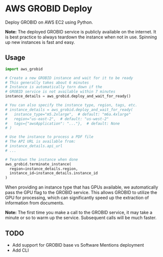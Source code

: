 # AWS GROBID Deploy

Deploy GROBID on AWS EC2 using Python.

**Note:** The deployed GROBID service is publicly available on the internet. It is best practice to always teardown the instance when not in use. Spinning up new instances is fast and easy.

## Usage

```python
import aws_grobid

# Create a new GROBID instance and wait for it to be ready
# This generally takes about 6 minutes
# Instance is automatically torn down if the
# GROBID service is not available within 7 minutes
instance_details = aws_grobid.deploy_and_wait_for_ready()

# You can also specify the instance type, region, tags, etc.
# instance_details = aws_grobid.deploy_and_wait_for_ready(
#   instance_type="m5.2xlarge",  # default: "m6a.4xlarge"
#   region="us-east-2",  # default: "us-west-2"
#   tags={"awsApplication": "..."},  # default: None
# )

# Use the instance to process a PDF file
# The API URL is available from:
# instance_details.api_url
# ...

# Teardown the instance when done
aws_grobid.terminate_instance(
  region=instance_details.region,
  instance_id=instance_details.instance_id
)
```

When providing an instance type that has GPUs available, we automatically pass the GPU flag to the GROBID service. This allows GROBID to utilize the GPU for processing, which can significantly speed up the extraction of information from documents.

**Note:** The first time you make a call to the GROBID service, it may take a minute or so to warm up the service. Subsequent calls will be much faster.

## TODO

- Add support for GROBID base vs Software Mentions deployment
- Add CLI